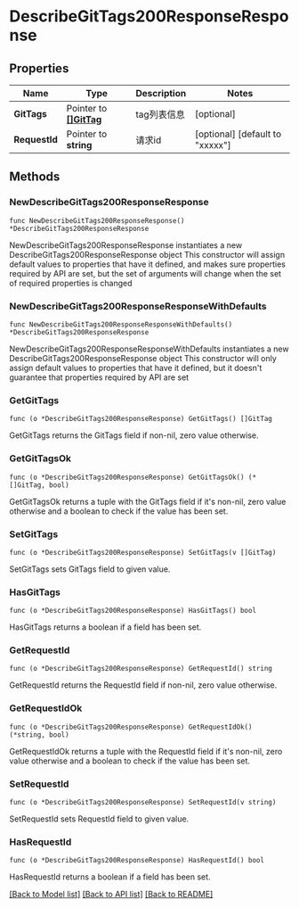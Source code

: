 # DescribeGitTags200ResponseResponse

## Properties

Name | Type | Description | Notes
------------ | ------------- | ------------- | -------------
**GitTags** | Pointer to [**[]GitTag**](GitTag.md) | tag列表信息 | [optional] 
**RequestId** | Pointer to **string** | 请求id | [optional] [default to "xxxxx"]

## Methods

### NewDescribeGitTags200ResponseResponse

`func NewDescribeGitTags200ResponseResponse() *DescribeGitTags200ResponseResponse`

NewDescribeGitTags200ResponseResponse instantiates a new DescribeGitTags200ResponseResponse object
This constructor will assign default values to properties that have it defined,
and makes sure properties required by API are set, but the set of arguments
will change when the set of required properties is changed

### NewDescribeGitTags200ResponseResponseWithDefaults

`func NewDescribeGitTags200ResponseResponseWithDefaults() *DescribeGitTags200ResponseResponse`

NewDescribeGitTags200ResponseResponseWithDefaults instantiates a new DescribeGitTags200ResponseResponse object
This constructor will only assign default values to properties that have it defined,
but it doesn't guarantee that properties required by API are set

### GetGitTags

`func (o *DescribeGitTags200ResponseResponse) GetGitTags() []GitTag`

GetGitTags returns the GitTags field if non-nil, zero value otherwise.

### GetGitTagsOk

`func (o *DescribeGitTags200ResponseResponse) GetGitTagsOk() (*[]GitTag, bool)`

GetGitTagsOk returns a tuple with the GitTags field if it's non-nil, zero value otherwise
and a boolean to check if the value has been set.

### SetGitTags

`func (o *DescribeGitTags200ResponseResponse) SetGitTags(v []GitTag)`

SetGitTags sets GitTags field to given value.

### HasGitTags

`func (o *DescribeGitTags200ResponseResponse) HasGitTags() bool`

HasGitTags returns a boolean if a field has been set.

### GetRequestId

`func (o *DescribeGitTags200ResponseResponse) GetRequestId() string`

GetRequestId returns the RequestId field if non-nil, zero value otherwise.

### GetRequestIdOk

`func (o *DescribeGitTags200ResponseResponse) GetRequestIdOk() (*string, bool)`

GetRequestIdOk returns a tuple with the RequestId field if it's non-nil, zero value otherwise
and a boolean to check if the value has been set.

### SetRequestId

`func (o *DescribeGitTags200ResponseResponse) SetRequestId(v string)`

SetRequestId sets RequestId field to given value.

### HasRequestId

`func (o *DescribeGitTags200ResponseResponse) HasRequestId() bool`

HasRequestId returns a boolean if a field has been set.


[[Back to Model list]](../README.md#documentation-for-models) [[Back to API list]](../README.md#documentation-for-api-endpoints) [[Back to README]](../README.md)



